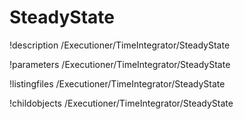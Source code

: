 <!-- MOOSE Documentation Stub: Remove this when content is added. -->

# SteadyState
!description /Executioner/TimeIntegrator/SteadyState

!parameters /Executioner/TimeIntegrator/SteadyState

!listingfiles /Executioner/TimeIntegrator/SteadyState

!childobjects /Executioner/TimeIntegrator/SteadyState
